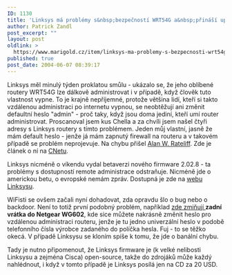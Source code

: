 ```yaml
---
ID: 1130
title: 'Linksys má problémy s&nbsp;bezpečností WRT54G a&nbsp;přináší update'
author: Patrick Zandl
post_excerpt: ""
layout: post
oldlink: >
  https://www.marigold.cz/item/linksys-ma-problemy-s-bezpecnosti-wrt54g-a-prinasi-update
published: true
post_date: 2004-06-07 08:39:17
---
```

<p>
Linksys měl minulý týden proklatou smůlu - ukázalo se, že jeho oblíbené routery WRT54G lze dálkově administrovat i v případě, když člověk tuto vlastnost vypne. To je krajně nepříjemné, protože většina lidí, kteří si takto vzdálenou administraci po internetu vypnou, se neobtěžují ani změnit defaultní heslo &quot;admin&quot; - proč taky, když jsou doma jediní, kteří umí router administrovat. Proscanoval jsem kus Chella a za chvíli jsem našel čtyři adresy s Linksys routery s tímto problémem. Jeden můj vlastní, jasně že mám default heslo - jenže já mám zapnutý firewall na routeru a v takovém případě se problém neprojevuje. Na chybu přišel <a href="http://rateliff.net/">Alan W. Rateliff</a>. Zde je článek o ní na <a href="http://news.com.com/Linksys+Wi-Fi+router+vulnerability+discovered/2100-7349_3-5226918.html?tag=nefd.top">CNetu</a>.</p>
<p>
Linksys nicméně o víkendu vydal betaverzi nového firmware 2.02.8 - ta problémy s dostupností remote administrace odstraňuje. Nicméně jde o americkou betu, o evropské nemám zpráv. Dostupná je zde na <a href="http://www.linksys.com/download/firmware.asp?fwid=201">webu Linksysu</a>.</p>
<p>
WiFisti se ovšem začali nyní dohadovat, zda opravdu šlo o bug nebo o backdoor. Není to totiž první podobný problém, například <a href="http://besphere.blogspot.com/2004_06_01_besphere_archive.html#108637905031922711">zde zmiňují </a><strong>zadní vrátka do Netgear WG602</strong>, kde sice můžete nakrásně změnit heslo pro vzdálenou administraci routeru, jenže je tu jedno univerzální heslo v podobě telefonního čísla výrobce zadaného do políčka hesla. Fuj - to se těžko okecá. V případě Linksysu se kloním spíše k tomu, že jde o banální chybu. </p>
<p>
Tady je nutno připomenout, že Linksys firmware je (k velké nelibosti Linksysu a zejména Cisca) open-source, takže do zdrojáků může každý nahlédnout, i když v tomto případě je Linksys posílá jen na CD za 20 USD. </p>
